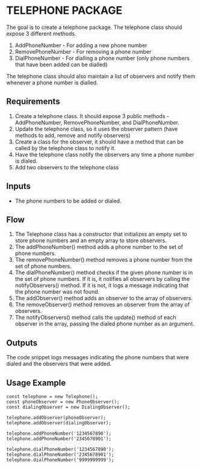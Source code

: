 # TELEPHONE PACKAGE

The goal is to create a telephone package. The telephone class should expose 3 different methods.

1. AddPhoneNumber - For adding a new phone number
2. RemovePhoneNumber - For removing a phone number
3. DialPhoneNumber - For dialling a phone number (only phone numbers that have been added can be dialled)

The telephone class should also maintain a list of observers and notify them whenever a phone number is dialled. 


## Requirements
1. Create a telephone class. It should expose 3 public methods - AddPhoneNumber, RemovePhoneNumber, and DialPhoneNumber.
2. Update the telephone class, so it uses the observer pattern (have methods to add, remove and notify observers)
3. Create a class for the observer, it should have a method that can be called by the telephone class to notify it. 
4. Have the telephone class notify the observers any time a phone number is dialed. 
5. Add two observers to the telephone class


## Inputs
- The phone numbers to be added or dialed.

## Flow
1. The Telephone class has a constructor that initializes an empty set to store phone numbers and an empty array to store observers.
2. The addPhoneNumber() method adds a phone number to the set of phone numbers.
3. The removePhoneNumber() method removes a phone number from the set of phone numbers.
4. The dialPhoneNumber() method checks if the given phone number is in the set of phone numbers. If it is, it notifies all observers by calling the notifyObservers() method. If it is not, it logs a message indicating that the phone number was not found.
5. The addObserver() method adds an observer to the array of observers.
6. The removeObserver() method removes an observer from the array of observers.
7. The notifyObservers() method calls the update() method of each observer in the array, passing the dialed phone number as an argument.


## Outputs
The code snippet logs messages indicating the phone numbers that were dialed and the observers that were added.

## Usage Example
    const telephone = new Telephone();
    const phoneObserver = new PhoneObserver();
    const dialingObserver = new DialingObserver();

    telephone.addObserver(phoneObserver);
    telephone.addObserver(dialingObserver);

    telephone.addPhoneNumber('1234567890');
    telephone.addPhoneNumber('2345678901');

    telephone.dialPhoneNumber('1234567890');
    telephone.dialPhoneNumber('2345678901');
    telephone.dialPhoneNumber('9999999999');
